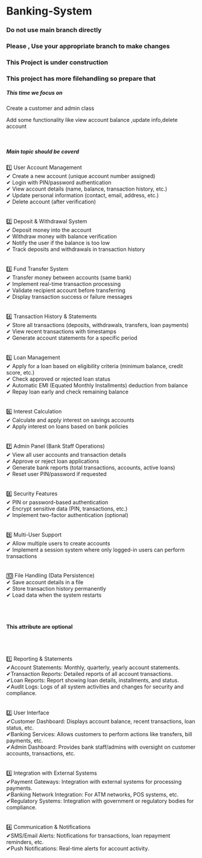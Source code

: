 # Banking-System

<h3> Do not use main branch directly</h3>

<h3>Please , Use your appropriate branch to make changes</h3>

<h3> This Project is under construction</h3>

<h3>This project has more filehandling so prepare that</h3>

<h5>This time we focus on</h5>
<p>Create a customer and admin class</p>
<p>Add some functionality like view account balance ,update info,delete account</p>
<br>

<h5>Main topic should be coverd</h5>
<p>
    1️⃣ User Account Management<br>
✔ Create a new account (unique account number assigned)<br>
✔ Login with PIN/password authentication<br>
✔ View account details (name, balance, transaction history, etc.)<br>
✔ Update personal information (contact, email, address, etc.)<br>
✔ Delete account (after verification)<br>
<br><br>
2️⃣ Deposit & Withdrawal System<br>
✔ Deposit money into the account<br>
✔ Withdraw money with balance verification<br>
✔ Notify the user if the balance is too low<br>
✔ Track deposits and withdrawals in transaction history<br>
<br><br>
3️⃣ Fund Transfer System<br>
✔ Transfer money between accounts (same bank)<br>
✔ Implement real-time transaction processing<br>
✔ Validate recipient account before transferring<br>
✔ Display transaction success or failure messages<br>
<br><br>
4️⃣ Transaction History & Statements<br>
✔ Store all transactions (deposits, withdrawals, transfers, loan payments)<br>
✔ View recent transactions with timestamps<br>
✔ Generate account statements for a specific period<br>
<br><br>
5️⃣ Loan Management<br>
✔ Apply for a loan based on eligibility criteria (minimum balance, credit score, etc.)<br>
✔ Check approved or rejected loan status<br>
✔ Automatic EMI (Equated Monthly Installments) deduction from balance<br>
✔ Repay loan early and check remaining balance<br>
<br><br>
6️⃣ Interest Calculation<br>
✔ Calculate and apply interest on savings accounts<br>
✔ Apply interest on loans based on bank policies<br>
<br><br>
7️⃣ Admin Panel (Bank Staff Operations)<br>
✔ View all user accounts and transaction details<br>
✔ Approve or reject loan applications<br>
✔ Generate bank reports (total transactions, accounts, active loans)<br>
✔ Reset user PIN/password if requested<br>
<br><br>
8️⃣ Security Features<br>
✔ PIN or password-based authentication<br>
✔ Encrypt sensitive data (PIN, transactions, etc.)<br>
✔ Implement two-factor authentication (optional)<br>
<br><br>
9️⃣ Multi-User Support<br>
✔ Allow multiple users to create accounts<br>
✔ Implement a session system where only logged-in users can perform transactions<br>
<br><br>
🔟 File Handling (Data Persistence)<br>
✔ Save account details in a file<br>
✔ Store transaction history permanently<br>
✔ Load data when the system restarts<br>
</p>
<br><br>
 <p><h4>This attribute are optional</h4></p>
 <br><br>
 <p>
1️⃣ Reporting & Statements<br>
✔Account Statements: Monthly, quarterly, yearly account statements.<br>
✔Transaction Reports: Detailed reports of all account transactions.<br>
✔Loan Reports: Report showing loan details, installments, and status.<br>
✔Audit Logs: Logs of all system activities and changes for security and compliance.<br>
 <br><br>
2️⃣ User Interface<br>
✔Customer Dashboard: Displays account balance, recent transactions, loan status, etc.<br>
✔Banking Services: Allows customers to perform actions like transfers, bill payments, etc.<br>
✔Admin Dashboard: Provides bank staff/admins with oversight on customer accounts, transactions, etc.<br>
<br><br>
3️⃣ Integration with External Systems<br>
✔Payment Gateways: Integration with external systems for processing payments.<br>
✔Banking Network Integration: For ATM networks, POS systems, etc.<br>
✔Regulatory Systems: Integration with government or regulatory bodies for compliance.<br>
<br><br>
4️⃣ Communication & Notifications<br>
✔SMS/Email Alerts: Notifications for transactions, loan repayment reminders, etc.<br>
✔Push Notifications: Real-time alerts for account activity.<br>
<br><br></p>

